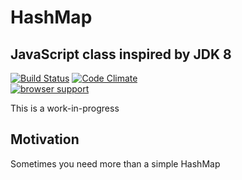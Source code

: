 # HashMap

## JavaScript class inspired by JDK 8

[![Build Status](https://travis-ci.org/francisdesjardins/hashmap.svg?branch=master)](https://travis-ci.org/francisdesjardins/hashmap)
[![Code Climate](https://codeclimate.com/github/francisdesjardins/hashmap/badges/gpa.svg)](https://codeclimate.com/github/francisdesjardins/hashmap)
<br />
[![browser support](https://ci.testling.com/francisdesjardins/hashmap.png)](https://ci.testling.com/francisdesjardins/hashmap)

This is a work-in-progress

Motivation
----------

Sometimes you need more than a simple HashMap